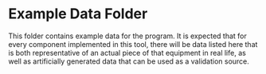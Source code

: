 Example Data Folder
===================

This folder contains example data for the program.
It is expected that for every component implemented in this tool, there will be data listed here that is both
representative of an actual piece of that equipment in real life, as well as artificially generated data that can
be used as a validation source.
